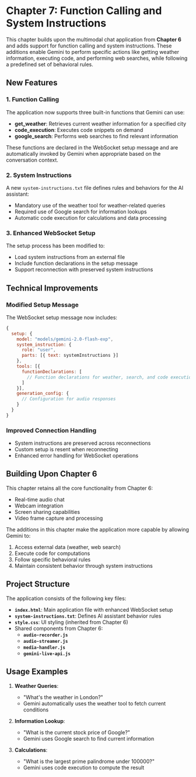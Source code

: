 # Chapter 7: Function Calling and System Instructions

This chapter builds upon the multimodal chat application from **Chapter 6** and adds support for function calling and system instructions. These additions enable Gemini to perform specific actions like getting weather information, executing code, and performing web searches, while following a predefined set of behavioral rules.

## New Features

### 1. Function Calling

The application now supports three built-in functions that Gemini can use:

- **get_weather**: Retrieves current weather information for a specified city
- **code_execution**: Executes code snippets on demand
- **google_search**: Performs web searches to find relevant information

These functions are declared in the WebSocket setup message and are automatically invoked by Gemini when appropriate based on the conversation context.

### 2. System Instructions

A new `system-instructions.txt` file defines rules and behaviors for the AI assistant:

- Mandatory use of the weather tool for weather-related queries
- Required use of Google search for information lookups
- Automatic code execution for calculations and data processing

### 3. Enhanced WebSocket Setup

The setup process has been modified to:

- Load system instructions from an external file
- Include function declarations in the setup message
- Support reconnection with preserved system instructions

## Technical Improvements

### Modified Setup Message

The WebSocket setup message now includes:

```javascript
{
  setup: {
    model: "models/gemini-2.0-flash-exp",
    system_instruction: {
      role: "user",
      parts: [{ text: systemInstructions }]
    },
    tools: [{
      functionDeclarations: [
        // Function declarations for weather, search, and code execution
      ]
    }],
    generation_config: {
      // Configuration for audio responses
    }
  }
}
```

### Improved Connection Handling

- System instructions are preserved across reconnections
- Custom setup is resent when reconnecting
- Enhanced error handling for WebSocket operations

## Building Upon Chapter 6

This chapter retains all the core functionality from Chapter 6:

- Real-time audio chat
- Webcam integration
- Screen sharing capabilities
- Video frame capture and processing

The additions in this chapter make the application more capable by allowing Gemini to:

1. Access external data (weather, web search)
2. Execute code for computations
3. Follow specific behavioral rules
4. Maintain consistent behavior through system instructions

## Project Structure

The application consists of the following key files:

- **`index.html`**: Main application file with enhanced WebSocket setup
- **`system-instructions.txt`**: Defines AI assistant behavior rules
- **`style.css`**: UI styling (inherited from Chapter 6)
- Shared components from Chapter 6:
  - **`audio-recorder.js`**
  - **`audio-streamer.js`**
  - **`media-handler.js`**
  - **`gemini-live-api.js`**

## Usage Examples

1. **Weather Queries**:

   - "What's the weather in London?"
   - Gemini automatically uses the weather tool to fetch current conditions

2. **Information Lookup**:

   - "What is the current stock price of Google?"
   - Gemini uses Google search to find current information

3. **Calculations**:
   - "What is the largest prime palindrome under 100000?"
   - Gemini uses code execution to compute the result
